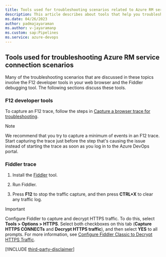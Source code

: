 ```yaml
---
title: Tools used for troubleshooting scenarios related to Azure RM service connections
description: This article describes about tools that help you troubleshoot scenarios related to Azure RM service connections.
ms.date: 04/26/2023
author: padmajayaraman
ms.author: v-jayaramanp
ms.custom: sap:Pipelines
ms.service: azure-devops
---
```


## Tools used for troubleshooting Azure RM service connection scenarios

Many of the troubleshooting scenarios that are discussed in these topics involve the F12 developer tools in your web browser and the Fiddler debugging tool. The following sections discuss these tools.

### F12 developer tools

To capture an F12 trace, follow the steps in [Capture a browser trace for troubleshooting](/azure/azure-portal/capture-browser-trace).

> [!NOTE]
> We recommend that you try to capture a minimum of events in an F12 trace. Start capturing the trace just before the step that's causing the issue instead of starting the trace as soon as you log in to the Azure DevOps portal.

### Fiddler trace

1. Install the [Fiddler](https://docs.telerik.com/fiddler/configure-fiddler/tasks/decrypthttps) tool.

1. Run Fiddler.

1. Press **F12** to stop the traffic capture, and then press **CTRL+X** to clear any traffic log.

> [!IMPORTANT]
> Configure Fiddler to capture and decrypt HTTPS traffic. To do this, select **Tools > Options > HTTPS**. Select both checkboxes on this tab (**Capture HTTPS CONNECTs** and **Decrypt HTTPS traffic**), and then select **YES** to all prompts. For more information, see [Configure Fiddler Classic to Decrypt HTTPS Traffic](https://docs.telerik.com/fiddler/configure-fiddler/tasks/decrypthttps&preserve-view=true).

[!INCLUDE [third-party-disclaimer](../../includes/third-party-disclaimer.md)]
